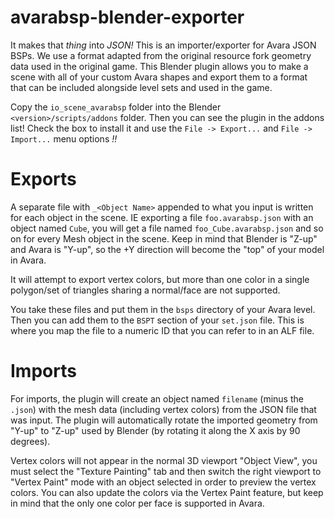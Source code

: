 avarabsp-blender-exporter
=========================

It makes that _thing_ into _JSON!_ This is an importer/exporter for Avara JSON BSPs. We use a format adapted from the original resource fork geometry data used in the original game. This Blender plugin allows you to make a scene with all of your custom Avara shapes and export them to a format that can be included alongside level sets and used in the game.


Copy the `io_scene_avarabsp` folder into the Blender `<version>/scripts/addons` folder. Then you can see the plugin in the addons list! Check the box to install it and use the `File -> Export...` and `File -> Import...` menu options _!!_

Exports
=======
A separate file with `_<Object Name>` appended to what you input is written for each object in the scene. IE exporting a file `foo.avarabsp.json` with an object named `Cube`, you will get a file named `foo_Cube.avarabsp.json` and so on for every Mesh object in the scene. Keep in mind that Blender is "Z-up" and Avara is "Y-up", so the +Y direction will become the "top" of your model in Avara.

It will attempt to export vertex colors, but more than one color in a single polygon/set of triangles sharing a normal/face are not supported. 

You take these files and put them in the `bsps` directory of your Avara level. Then you can add them to the `BSPT` section of your `set.json` file. This is where you map the file to a numeric ID that you can refer to in an ALF file.


Imports
=======
For imports, the plugin will create an object named `filename` (minus the `.json`) with the mesh data (including vertex colors) from the JSON file that was input. The plugin will automatically rotate the imported geometry from "Y-up" to "Z-up" used by Blender (by rotating it along the X axis by 90 degrees). 

Vertex colors will not appear in the normal 3D viewport "Object View", you must select the "Texture Painting" tab and then switch the right viewport to "Vertex Paint" mode with an object selected in order to preview the vertex colors. You can also update the colors via the Vertex Paint feature, but keep in mind that the only one color per face is supported in Avara.